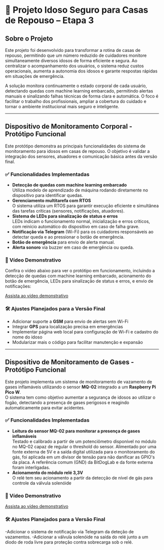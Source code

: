 # 🧓 Projeto Idoso Seguro para Casas de Repouso – Etapa 3


## Sobre o Projeto

Este projeto foi desenvolvido para transformar a rotina de casas de repouso, permitindo que um número reduzido de cuidadores monitore simultaneamente diversos idosos de forma eficiente e segura. Ao centralizar o acompanhamento dos usuários, o sistema reduz custos operacionais, aumenta a autonomia dos idosos e garante respostas rápidas em situações de emergência.

A solução monitora continuamente o estado corporal de cada usuário, detectando quedas com machine learning embarcado, permitindo alertas manuais e sinalizando falhas técnicas de forma clara e automática. O foco é facilitar o trabalho dos profissionais, ampliar a cobertura do cuidado e tornar o ambiente institucional mais seguro e inteligente.

---

## Dispositivo de Monitoramento Corporal - Protótipo Funcional

Este protótipo demonstra as principais funcionalidades do sistema de monitoramento para idosos em casas de repouso. O objetivo é validar a integração dos sensores, atuadores e comunicação básica antes da versão final.

### ✅ Funcionalidades Implementadas

- **Detecção de quedas com machine learning embarcado**  
  Utiliza modelo de aprendizado de máquina rodando diretamente no dispositivo para identificar quedas.
- **Gerenciamento multitarefa com RTOS**  
  O sistema utiliza um RTOS para garantir execução eficiente e simultânea das tarefas críticas (sensores, notificações, atuadores).
- **Sistema de LEDs para sinalização de status e erros**  
  LEDs indicam o funcionamento normal, inicialização e erros críticos, com reinício automático do dispositivo em caso de falha grave.
- **Notificação via Telegram** (Wi-Fi) para os cuidadores responsáveis ao detectar queda e ao pressionar o botão de emergência.
- **Botão de emergência** para envio de alerta manual.
- **Alerta sonoro** via buzzer em caso de emergência ou queda.


### 🎥 Vídeo Demonstrativo

Confira o vídeo abaixo para ver o protótipo em funcionamento, incluindo a detecção de quedas com machine learning embarcado, acionamento do botão de emergência, LEDs para sinalização de status e erros, e envio de notificações:

[Assista ao vídeo demonstrativo](https://youtu.be/6EJemtafqjY)

### 🛠️ Ajustes Planejados para a Versão Final

- Adicionar suporte a **GSM** para envio de alertas sem Wi-Fi
- Integrar **GPS** para localização precisa em emergências
- Implementar página web local para configuração de Wi-Fi e cadastro do nome do idoso
- Modularizar mais o código para facilitar manutenção e expansão

---

## Dispositivo de Monitoramento de Gases -  Protótipo Funcional 

Este projeto implementa um sistema de monitoramento de vazamento de gases inflamáveis utilizando o sensor **MQ-02** integrado a um **Raspberry Pi Pico W**.  
O sistema tem como objetivo aumentar a segurança de idosos ao utilizar o fogão, detectando a presença de gases perigosos e reagindo automaticamente para evitar acidentes.  

### ✅ Funcionalidades Implementadas

- **Leitura do sensor MQ-02 para monitorar a presença de gases inflamáveis**  
  Testado e calibrado a partir de um potenciômetro disponível no módulo no MQ-02 capaz de regular o threshold do sensor. Alimentado por uma fonte externa de 5V e a   saída digital utilizada para o monitoramento do gás, foi aplicada em um divisor de tensão para não danificar as GPIO's da placa. A referência comum (GND) da        BitDogLab e da fonte externa foram interligadas.
- **Acionamento do módulo relé 3,3V**  
  O relé tem seu acionamento a partir da detecção de nível de gás para controle da válvula solenóide

### 🎥 Vídeo Demonstrativo

[Assista ao vídeo demonstrativo](https://youtu.be/HjIyCttjUFo?si=U4DNLGq6cq8bxphM)
### 🛠️ Ajustes Planejados para a Versão Final

-Adicionar o sistema de notificação via Telegram da deteção de vazamentos.
-Adicionar a válvula solenóide na saída do relé junto a um diodo de roda livre para proteção contra sobrecarga sob o relé.
